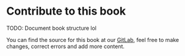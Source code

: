 # Contribute to this book

TODO: Document book structure lol

You can find the source for this book at our [GitLab](https://gitlab.com/veloren/book), feel free to make changes, correct errors and add more content.
